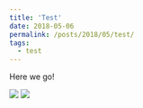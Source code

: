 ```yaml
---
title: 'Test'
date: 2018-05-06
permalink: /posts/2018/05/test/
tags:
  - test
---
```



Here we go!

<div class="twentytwenty-container">
 <!-- The before image is first -->
 <img src="http://simon-kallweit.me/rendercompo2015/report/images/voltest-emission-sphere1-naive.png" />
 <!-- The after image is last -->
 <img src="http://simon-kallweit.me/rendercompo2015/report/images/voltest-emission-sphere1-ref.png2" />
</div>
